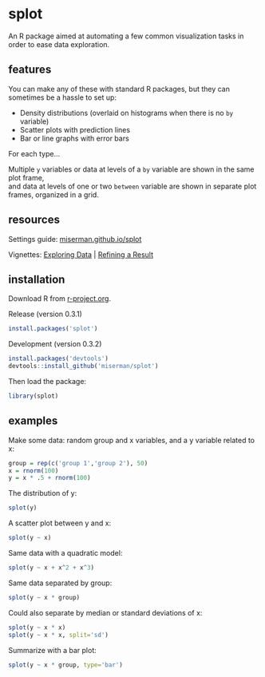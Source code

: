 # splot
An R package aimed at automating a few common visualization tasks in order to ease data exploration.

## features
You can make any of these with standard R packages, but they can sometimes be a hassle to set up:

* Density distributions (overlaid on histograms when there is no `by` variable)
* Scatter plots with prediction lines
* Bar or line graphs with error bars


For each type...

Multiple `y` variables or data at levels of a `by` variable are shown in the same plot frame,<br />
and data at levels of one or two `between` variable are shown in separate plot frames, organized in a grid.

## resources
Settings guide: [miserman.github.io/splot](https://miserman.github.io/splot/)

Vignettes: [Exploring Data](https://miserman.github.io/splot/#explore) | [Refining a Result](https://miserman.github.io/splot/#refine)

## installation
Download R from [r-project.org](https://www.r-project.org/).

Release (version 0.3.1)
```R
install.packages('splot')
```
Development (version 0.3.2)
```R
install.packages('devtools')
devtools::install_github('miserman/splot')
```
Then load the package:
```R
library(splot)
```
## examples
Make some data: random group and x variables, and a y variable related to x:
```R
group = rep(c('group 1','group 2'), 50)
x = rnorm(100)
y = x * .5 + rnorm(100)
```
The distribution of y:
```R
splot(y)
```
A scatter plot between y and x:
```R
splot(y ~ x)
```
Same data with a quadratic model:
```R
splot(y ~ x + x^2 + x^3)
```
Same data separated by group:
```R
splot(y ~ x * group)
```
Could also separate by median or standard deviations of x:
```R
splot(y ~ x * x)
splot(y ~ x * x, split='sd')
```
Summarize with a bar plot:
```R
splot(y ~ x * group, type='bar')
```